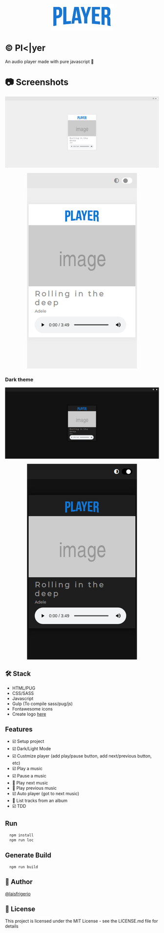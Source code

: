 <p align="center">
  <a href="https://github.com/laisfrigerio/js-audio-player">
    <img src="./images/logo.png" alt="Logo">
  </a>
</p>

# :copyright: Pl<|yer

An audio player made with pure javascript :blue_heart:

# :camera: Screenshots

<p align="center">
  <a href="https://github.com/laisfrigerio/js-audio-player">
    <img src="./screenshots/desktop.png" alt="Application screenshot from Desktop device - Light theme">
  </a>
</p>

<p align="center">
  <a href="https://github.com/laisfrigerio/js-audio-player">
    <img src="./screenshots/mobile.png" alt="Application screenshot from Mobile device - Light theme">
  </a>
</p>

### Dark theme

<p align="center">
  <a href="https://github.com/laisfrigerio/js-audio-player">
    <img src="./screenshots/desktop-dark.png" alt="Application screenshot from Desktop device - Dark theme">
  </a>
</p>

<p align="center">
  <a href="https://github.com/laisfrigerio/js-audio-player">
    <img src="./screenshots/mobile-dark.png" alt="Application screenshot from Mobile device - Dark theme">
  </a>
</p>

## 🛠️ Stack

- HTML/PUG
- CSS/SASS
- Javascript
- Gulp (To compile sass/pug/js)
- Fontawesome icons
- Create logo [here](https://fontmeme.com/netflix-font/)

## Features

- :ballot_box_with_check: Setup project
- :ballot_box_with_check: Dark/Light Mode
- :ballot_box_with_check: Custmize player (add play/pause button, add next/previous button, etc)
- :ballot_box_with_check: Play a music
- :ballot_box_with_check: Pause a music
- :black_square_button: Play next music
- :black_square_button: Play previous music
- :ballot_box_with_check: Auto player (got to next music)
- :black_square_button: List tracks from an album
- :ballot_box_with_check: TDD

## Run

```
  npm install
  npm run loc
```

## Generate Build

```
  npm run build
```

## :woman: Author

[@laisfrigerio](https://github.com/laisfrigerio/)

## 📄 License

This project is licensed under the MIT License - see the LICENSE.md file for details